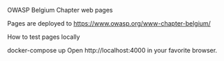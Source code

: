 OWASP Belgium Chapter web pages

Pages are deployed to https://www.owasp.org/www-chapter-belgium/

How to test pages locally

docker-compose up
Open http://localhost:4000 in your favorite browser.
